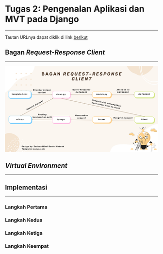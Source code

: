# Tugas 2: Pengenalan Aplikasi dan MVT pada Django
---
Tautan URLnya dapat diklik di link [berikut](https://tugas2pbpjoshuanadeak.herokuapp.com/katalog/)
## Bagan _Request-Response Client_
---
![](../katalog/bagan.png?raw=true)
## _Virtual Environment_
---

## Implementasi
---
### Langkah Pertama

### Langkah Kedua

### Langkah Ketiga

### Langkah Keempat
